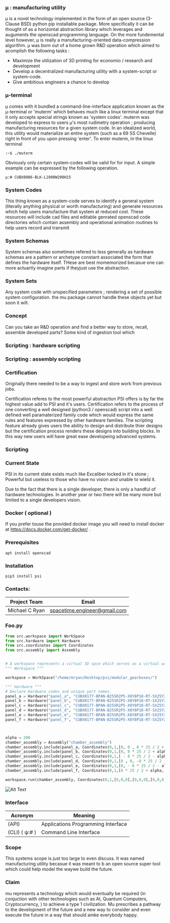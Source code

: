 ### μ : manufacturing utility

μ is a novel technology implemented in the form of an open source (3-Clause BSD) python pip installable package. More specifically it can be thought of as a horizontal abstraction library which leverages and auguments the openscad programming language. On the more fundemental level however, μ is really a manufacturing-oriented data-compression algorithm. μ was born out of a home grown R&D operation which aimed to acomplish the following tasks :

- Maximize the utilization of 3D printing for economio / research and development
- Develop a decentralized manufacturing utility with a system-script or system-code.
- Give ambitious engineers a chance to develop 



### μ-terminal
μ comes with it bundled a command-line-interface application known as the μ-terminal or 'muterm' which behaves much like a linux terminal except that it only accepts special strings known as 'system codes'. muterm was developed to express to users μ's most rudimetry operation ; producing manufacturing resources for a given system code. In an idealized world, this utility would materialize an entire system (such as a 69 SS Chevelle) right in front of you upon pressing 'enter'. To enter muterm, in the linux terminal

    :~$ ./muterm 

Obviously only certain system-codes will be valid for for input. A simple example can be expressed by the following operation.


    μ:# CUBX0006-BLK-L1000W200H15
    

### System Codes
This thing known as a system-code serves to identify a general system (literally anything physical or worth manufacturing) and generate resources which  help users manufacture that system at reduced cost. These resources will include cad files and editable genrated openscad code directories which contain assembly and operational animation routines to help users record and transmit 


### System Schemas
System schemas also sometimes refered to less generally as hardware schemas are a pattern or archetype constant associated the form that defines the hardware itself. THese are best momemorized becasue one can more actuartly imagine parts if theyjust use the abstraction.

### System Sets
Any system code with unspecified parameters ; rendering a set of possible system configuration. the mu package cannot handle these objects yet but soon it will. 



### Concept

Can you take an R&D operation and find a better way to store, recall, assemble developed parts? Some kind of ingestion tool which 


### Scripting : hardware scripting

### Scripting : assembly scripting



### Certification
Originally there needed to be a way to ingest and store work from previous jobs.

Certification referes to the most powerful abstraction PSI offers is by far the highest value add to PSI and it's users. 
Certification refers to the process of one converting a well designed (python3 / openscad) script into a well defined well paramaterized family code which would express the same rules and features expressed by other hardware families. The scripting feature already gives users the ability to design and distribute thier designs but the certification process renders these designs into building blocks. In this way new users will have great ease developeing advanced systems.


### Scripting


### Current State

PSI in its current state exists much like Excaliber locked in it's stone ; Powerful but useless to those who have no vision and unable to wield it.

Due to the fact that there is a single developer, there is only a handful of hardware technologies. In another year or two there will be many more but limited to a single developers vision. 

### Docker ( optional )

If you prefer touse the provided docker image you will need to install docker at https://docs.docker.com/get-docker/ .

### Prerequisites

    apt install openscad

### Installation

    pip3 install psi


### Contacts:

| Project Team          | Email                          |
| --------------------- | ------------------------------ |
| Michael C Ryan        | spacetime.engineer@gmail.com   |



### Foo.py
```python
from src.workspace import WorkSpace
from src.hardware import Hardware
from src.coordinates import Coordinates
from src.assembly import Assembly


# A workspace represents a virtual 3D spce which serves as a virtual workbench except it is not a surface but a space.
""" Workspace """

workspace = WorkSpace("/home/mryan/Desktop/psi/modular_gearboxes/")

""" Hardware """
# Declare Hardware codes and unique part names.
panel_a = Hardware("panel_a", "CUBX0177-BPAN-B25SR2P5-X8Y8P18-RT-SX25Y25-X8Y8-X20Y20Z5")
panel_b = Hardware("panel_b", "CUBX0177-BPAN-B25SR2P5-X8Y8P18-RT-SX25Y25-X8Y8-X20Y20Z5")
panel_c = Hardware("panel_c", "CUBX0177-BPAN-B25SR2P5-X8Y8P18-RT-SX25Y25-X8Y8-X20Y20Z5")
panel_d = Hardware("panel_d", "CUBX0177-BPAN-B25SR2P5-X8Y8P18-RT-SX25Y25-X8Y8-X20Y20Z5")
panel_e = Hardware("panel_e", "CUBX0177-BPAN-B25SR2P5-X8Y8P18-RT-SX25Y25-X8Y8-X20Y20Z5")
panel_f = Hardware("panel_f", "CUBX0177-BPAN-B25SR2P5-X8Y8P18-RT-SX25Y25-X8Y8-X20Y20Z5")



alpha = 200 
chamber_assembly = Assembly("chamber_assembly")
chamber_assembly.include(panel_a, Coordinates(0,1,[0, 0 , 8 * 25 / 2 + alpha],[0, 0 , 8 * 25 / 2 ],[0,0,1000],[0,0,0])) # Coordinates complete!
chamber_assembly.include(panel_b, Coordinates(0,1,[0, 8 * 25 / 2 + alpha, 0],[0, 8 * 25 / 2, 0],[0,0,1000],[-90,0,0])) # Coordinates complete!
chamber_assembly.include(panel_c, Coordinates(0,1,[ - 8 * 25 / 2 - alpha, 0, 0 ],[ - 8 * 25 / 2, 0, 0 ],[0,0,1000],[0,-90,0])) # Coordinates complete!
chamber_assembly.include(panel_d, Coordinates(0,1,[0 , 0, -8 * 25 / 2 - alpha],[0 , 0, -8 * 25 / 2 ],[0,0,1000],[0,180,0])) # Coordinates complete!
chamber_assembly.include(panel_e, Coordinates(0,1,[0, - 8 * 25 / 2 - alpha, 0 ],[0, - 8 * 25 / 2, 0 ],[0,0,1000],[90,0,0])) # Coordinates complete!
chamber_assembly.include(panel_f, Coordinates(0,1,[8 * 25 / 2 + alpha, 0 , 0],[8 * 25 / 2, 0 , 0],[0,0,1000],[90,0,90])) # Coordinates complete!

workspace.run(chamber_assembly, Coordinates(0,1,[0,0,0],[0,0,0],[0,0,0],[0,0,0]))

```


![Alt Text](resources/utility_box.gif)




### Interface


| Acronym               | Meaning                              |
| --------------------- | ------------------------------------ |
| (API)                 | Applications Programming Interface   |
| (CLI)  ( ψ:# )        | Command Line Interface               |



### Scope
This systems scope is just too large to even discuss. It was named manufacturing utility becasue it was meant to b an open source super tool which could help model the waywe build the future.

### Claim 

mu represents a technology which would eventually be required (in conjuction with other technologies such as AI, Quantum Computers, Cryptocurrency, ) to achieve a type 1 civilization. Mu prescribes a pathway to the development of the future and a new way to consider and even execute the future in a way that should amke everybody happy.  

